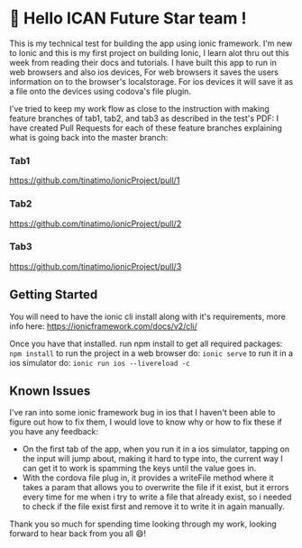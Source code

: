 # :wave: Hello ICAN Future Star team  !

This is my technical test for building the app using ionic framework. I'm new to Ionic and this is my first project on building Ionic, I learn alot thru out this week from reading their docs and tutorials.
I have built this app to run in web browsers and also ios devices, For web browsers it saves the users information on to the browser's localstorage.
For ios devices it will save it as a file onto the devices using codova's file plugin.

I've tried to keep my work flow as close to the instruction with making feature branches of tab1, tab2, and tab3 as described in the test's PDF:
I have created Pull Requests for each of these feature branches explaining what is going back into the master branch:

### Tab1
  https://github.com/tinatimo/ionicProject/pull/1
### Tab2
  https://github.com/tinatimo/ionicProject/pull/2
### Tab3
  https://github.com/tinatimo/ionicProject/pull/3


## Getting Started

You will need to have the ionic cli install along with it's requirements, more info here: https://ionicframework.com/docs/v2/cli/

Once you have that installed. run npm install to get all required packages:
`npm install`
to run the project in a web browser do:
`ionic serve`
to run it in a ios simulator do: 
`ionic run ios --livereload -c`



## Known Issues

I've ran into some ionic framework bug in ios that I haven't been able to figure out how to fix them, I would love to know why or how to fix these if you have any feedback:

- On the first tab of the app, when you run it in a ios simulator, tapping on the input will jump about, making it hard to type into, the current way I can get it to work is spamming the keys until the value goes in.
- With the cordova file plug in, it provides a writeFile method where it takes a param that allows you to overwrite the file if it exist, but it errors every time for me when i try to write a file that already exist, so i needed to check if the file exist first and remove it to write it in again manually.


Thank you so much for spending time looking through my work, looking forward to hear back from you all :smile:!

